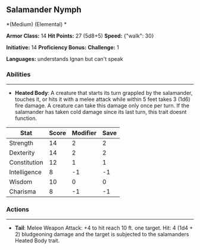 ## Salamander Nymph
*(Medium) (Elemental) *

**Armor Class:** 14
**Hit Points:** 27 (5d8+5)
**Speed:** {"walk": 30}

**Initiative:** 14
**Proficiency Bonus:**
**Challenge:** 1

**Languages:** understands Ignan but can't speak

### Abilities
 --- 
- **Heated Body**: A creature that starts its turn grappled by the salamander, touches it, or hits it with a melee attack while within 5 feet takes 3 (1d6) fire damage. A creature can take this damage only once per turn. If the salamander has taken cold damage since its last turn, this trait doesnt function.



| Stat | Score | Modifier | Save |
| ---- | ---- | ---- | ---- |
| Strength | 14 | 2 | 2 |
| Dexterity | 14 | 2 | 2 |
| Constitution | 12 | 1 | 1 |
| Intelligence | 8 | -1 | -1 |
| Wisdom | 10 | 0 | 0 |
| Charisma | 8 | -1 | -1 |

### Actions
 --- 
- **Tail**: Melee Weapon Attack: +4 to hit  reach 10 ft.  one target. Hit: 4 (1d4 + 2) bludgeoning damage  and the target is subjected to the salamanders Heated Body trait.

